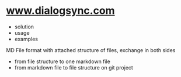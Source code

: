 # www.dialogsync.com
+ solution
+ usage
+ examples

MD File format with attached structure of files, exchange in both sides
+ from file structure to one markdown file
+ from markdown file to file structure on git project
